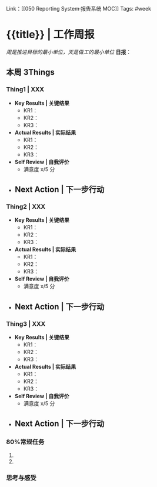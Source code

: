 Link：[[050 Reporting System·报告系统 MOC]]
Tags: #week 

# {{title}} | 工作周报
*周是推进目标的最小单位，天是做工的最小单位*
**日报**：
## 本周 3Things
### Thing1 | XXX
- **Key Results | 关键结果**
	- KR1：
	- KR2：
	- KR3：
- **Actual Results | 实际结果**
	- KR1：
	- KR2：
	- KR3：
- **Self Review | 自我评价**
	- 满意度 x/5 分
- **Next Action | 下一步行动**
	- 

### Thing2 | XXX
- **Key Results | 关键结果**
	- KR1：
	- KR2：
	- KR3：
- **Actual Results | 实际结果**
	- KR1：
	- KR2：
	- KR3：
- **Self Review | 自我评价**
	- 满意度 x/5 分
- **Next Action | 下一步行动**
	- 

### Thing3 | XXX
- **Key Results | 关键结果**
	- KR1：
	- KR2：
	- KR3：
- **Actual Results | 实际结果**
	- KR1：
	- KR2：
	- KR3：
- **Self Review | 自我评价**
	- 满意度 x/5 分
- **Next Action | 下一步行动**
	- 


### 80%常规任务
1.
2.

### 思考与感受